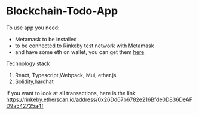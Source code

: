 # Blockchain-Todo-App

To use app you need:
- Metamask to be installed
- to be connected to Rinkeby test network with Metamask
- and have some eth on wallet, you can get them [here](https://faucets.chain.link/rinkeby)

Technology stack
  1.  React, Typescript,Webpack, Mui, ether.js
  2.  Solidity,hardhat

If you want to look at all transactions, here is the link <br/>
https://rinkeby.etherscan.io/address/0x26Dd67b6782e216Bfde0D836DeAFD9a542725a4f
